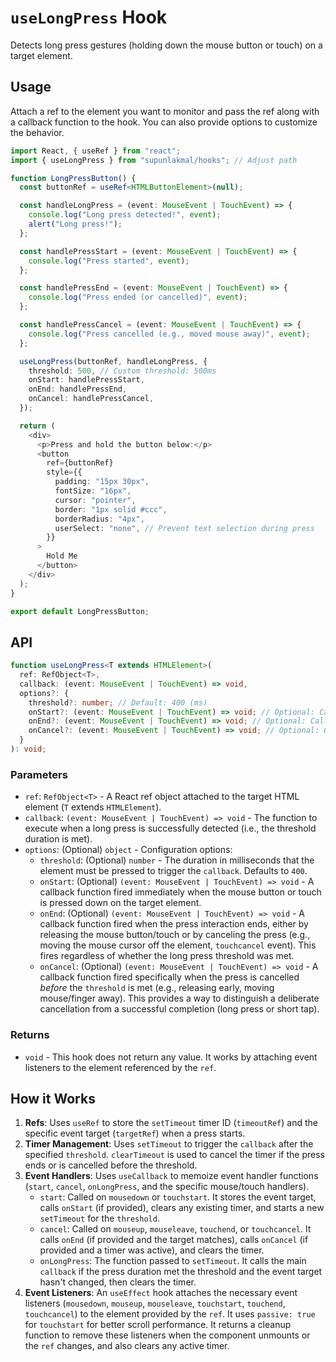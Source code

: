# `useLongPress` Hook

Detects long press gestures (holding down the mouse button or touch) on a target element.

## Usage

Attach a ref to the element you want to monitor and pass the ref along with a callback function to the hook. You can also provide options to customize the behavior.

```typescript
import React, { useRef } from "react";
import { useLongPress } from "supunlakmal/hooks"; // Adjust path

function LongPressButton() {
  const buttonRef = useRef<HTMLButtonElement>(null);

  const handleLongPress = (event: MouseEvent | TouchEvent) => {
    console.log("Long press detected!", event);
    alert("Long press!");
  };

  const handlePressStart = (event: MouseEvent | TouchEvent) => {
    console.log("Press started", event);
  };

  const handlePressEnd = (event: MouseEvent | TouchEvent) => {
    console.log("Press ended (or cancelled)", event);
  };

  const handlePressCancel = (event: MouseEvent | TouchEvent) => {
    console.log("Press cancelled (e.g., moved mouse away)", event);
  };

  useLongPress(buttonRef, handleLongPress, {
    threshold: 500, // Custom threshold: 500ms
    onStart: handlePressStart,
    onEnd: handlePressEnd,
    onCancel: handlePressCancel,
  });

  return (
    <div>
      <p>Press and hold the button below:</p>
      <button
        ref={buttonRef}
        style={{
          padding: "15px 30px",
          fontSize: "16px",
          cursor: "pointer",
          border: "1px solid #ccc",
          borderRadius: "4px",
          userSelect: "none", // Prevent text selection during press
        }}
      >
        Hold Me
      </button>
    </div>
  );
}

export default LongPressButton;
```

## API

```typescript
function useLongPress<T extends HTMLElement>(
  ref: RefObject<T>,
  callback: (event: MouseEvent | TouchEvent) => void,
  options?: {
    threshold?: number; // Default: 400 (ms)
    onStart?: (event: MouseEvent | TouchEvent) => void; // Optional: Called when press starts
    onEnd?: (event: MouseEvent | TouchEvent) => void; // Optional: Called when press ends/cancels
    onCancel?: (event: MouseEvent | TouchEvent) => void; // Optional: Called specifically when press is cancelled before threshold
  }
): void;
```

### Parameters

- `ref`: `RefObject<T>` - A React ref object attached to the target HTML element (`T` extends `HTMLElement`).
- `callback`: `(event: MouseEvent | TouchEvent) => void` - The function to execute when a long press is successfully detected (i.e., the threshold duration is met).
- `options`: (Optional) `object` - Configuration options:
  - `threshold`: (Optional) `number` - The duration in milliseconds that the element must be pressed to trigger the `callback`. Defaults to `400`.
  - `onStart`: (Optional) `(event: MouseEvent | TouchEvent) => void` - A callback function fired immediately when the mouse button or touch is pressed down on the target element.
  - `onEnd`: (Optional) `(event: MouseEvent | TouchEvent) => void` - A callback function fired when the press interaction ends, either by releasing the mouse button/touch or by canceling the press (e.g., moving the mouse cursor off the element, `touchcancel` event). This fires regardless of whether the long press threshold was met.
  - `onCancel`: (Optional) `(event: MouseEvent | TouchEvent) => void` - A callback function fired specifically when the press is cancelled _before_ the `threshold` is met (e.g., releasing early, moving mouse/finger away). This provides a way to distinguish a deliberate cancellation from a successful completion (long press or short tap).

### Returns

- `void` - This hook does not return any value. It works by attaching event listeners to the element referenced by the `ref`.

## How it Works

1.  **Refs**: Uses `useRef` to store the `setTimeout` timer ID (`timeoutRef`) and the specific event target (`targetRef`) when a press starts.
2.  **Timer Management**: Uses `setTimeout` to trigger the `callback` after the specified `threshold`. `clearTimeout` is used to cancel the timer if the press ends or is cancelled before the threshold.
3.  **Event Handlers**: Uses `useCallback` to memoize event handler functions (`start`, `cancel`, `onLongPress`, and the specific mouse/touch handlers).
    - `start`: Called on `mousedown` or `touchstart`. It stores the event target, calls `onStart` (if provided), clears any existing timer, and starts a new `setTimeout` for the `threshold`.
    - `cancel`: Called on `mouseup`, `mouseleave`, `touchend`, or `touchcancel`. It calls `onEnd` (if provided and the target matches), calls `onCancel` (if provided and a timer was active), and clears the timer.
    - `onLongPress`: The function passed to `setTimeout`. It calls the main `callback` if the press duration met the threshold and the event target hasn't changed, then clears the timer.
4.  **Event Listeners**: An `useEffect` hook attaches the necessary event listeners (`mousedown`, `mouseup`, `mouseleave`, `touchstart`, `touchend`, `touchcancel`) to the element provided by the `ref`. It uses `passive: true` for `touchstart` for better scroll performance. It returns a cleanup function to remove these listeners when the component unmounts or the `ref` changes, and also clears any active timer.
